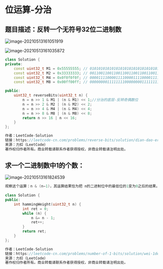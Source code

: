 # 位运算-分治

## 题目描述：反转一个无符号32位二进制数

![image-20210513161051919](C:\Users\西安交通大学2193613091sxm\AppData\Roaming\Typora\typora-user-images\image-20210513161051919.png)

![image-20210513161035872](C:\Users\西安交通大学2193613091sxm\AppData\Roaming\Typora\typora-user-images\image-20210513161035872.png)



```C++
class Solution {
private:
    const uint32_t M1 = 0x55555555; // 01010101010101010101010101010101
    const uint32_t M2 = 0x33333333; // 00110011001100110011001100110011
    const uint32_t M4 = 0x0f0f0f0f; // 00001111000011110000111100001111
    const uint32_t M8 = 0x00ff00ff; // 00000000111111110000000011111111

public:
    uint32_t reverseBits(uint32_t n) {
        n = n >> 1 & M1 | (n & M1) << 1;//分治的底层-反转奇偶数位
        n = n >> 2 & M2 | (n & M2) << 2;
        n = n >> 4 & M4 | (n & M4) << 4;
        n = n >> 8 & M8 | (n & M8) << 8;
        return n >> 16 | n << 16;
    }
};

作者：LeetCode-Solution
链接：https://leetcode-cn.com/problems/reverse-bits/solution/dian-dao-er-jin-zhi-wei-by-leetcode-solu-yhxz/
来源：力扣（LeetCode）
著作权归作者所有。商业转载请联系作者获得授权，非商业转载请注明出处。
```

## 求一个二进制数中1的个数：

![image-20210513161824539](C:\Users\西安交通大学2193613091sxm\AppData\Roaming\Typora\typora-user-images\image-20210513161824539.png)

```C++
观察这个运算：n & (n−1)，其运算结果恰为把 n的二进制位中的最低位的1变为0之后的结果。
    
class Solution {
public:
    int hammingWeight(uint32_t n) {
        int ret = 0;
        while (n) {
            n &= n - 1;
            ret++;
        }
        return ret;
    }
};

作者：LeetCode-Solution
链接：https://leetcode-cn.com/problems/number-of-1-bits/solution/wei-1de-ge-shu-by-leetcode-solution-jnwf/
来源：力扣（LeetCode）
著作权归作者所有。商业转载请联系作者获得授权，非商业转载请注明出处。
```

